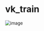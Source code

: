# vk_train  
![image](https://github.com/artemyarik/vk_train/assets/86915417/4f5c57e4-d589-43e6-80cc-3dbdcce10705)
